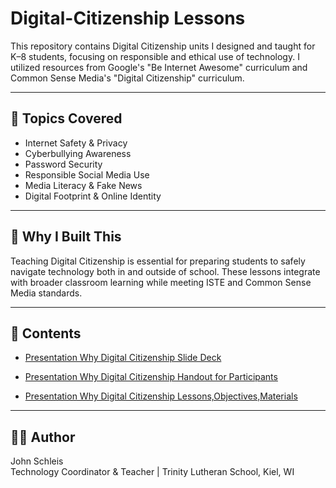 # Digital-Citizenship Lessons
This repository contains Digital Citizenship units I designed and taught for K–8 students, focusing on responsible and ethical use of technology. I utilized resources from Google's "Be Internet Awesome" curriculum and Common Sense Media's  "Digital Citizenship" curriculum.

---

## 🧩 Topics Covered

- Internet Safety & Privacy
- Cyberbullying Awareness
- Password Security
- Responsible Social Media Use
- Media Literacy & Fake News
- Digital Footprint & Online Identity

---

## 🎯 Why I Built This

Teaching Digital Citizenship is essential for preparing students to safely navigate technology both in and outside of school. These lessons integrate with broader classroom learning while meeting ISTE and Common Sense Media standards.

---

## 📂 Contents


- [Presentation Why Digital Citizenship Slide Deck](https://github.com/johnschleisCOG/Digital-Citizenship/blob/main/NWDTC%202023%20Why%20Digital%20Citizenship%20Slides.pdf)

- [Presentation Why Digital Citizenship Handout for Participants](https://github.com/johnschleisCOG/Digital-Citizenship/blob/main/NWDTC%202023%20Why%20Digital%20Citizenship__Handout.pdf)

- [Presentation Why Digital Citizenship Lessons,Objectives,Materials](https://github.com/johnschleisCOG/Digital-Citizenship/blob/main/NWDTC%202023%20Why%20Digital%20Citizenship__Digital%20Citizenship%20Lessons%2CObjectives%2CMaterials.pdf)

---

## 👨‍💼 Author

John Schleis  
Technology Coordinator & Teacher | Trinity Lutheran School, Kiel, WI

